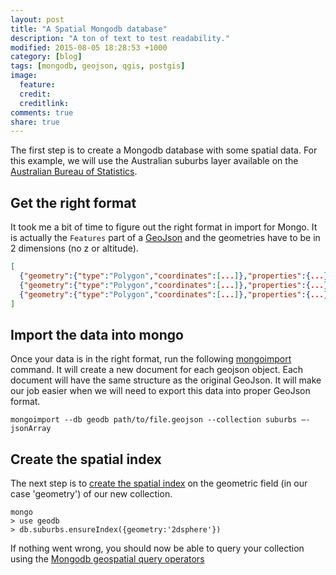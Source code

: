 ```yaml
---
layout: post
title: "A Spatial Mongodb database"
description: "A ton of text to test readability."
modified: 2015-08-05 18:28:53 +1000
category: [blog]
tags: [mongodb, geojson, qgis, postgis]
image:
  feature: 
  credit: 
  creditlink: 
comments: true
share: true
---
```


The first step is to create a Mongodb database with some spatial data. For this example, we will use the Australian suburbs layer available on the [Australian Bureau of Statistics](http://www.abs.gov.au/AUSSTATS/abs@.nsf/DetailsPage/1270.0.55.003July%202011).

## Get the right format

It took me a bit of time to figure out the right format in import for Mongo. It is actually the `Features` part of a [GeoJson](http://geojson.org/) and the geometries have to be in 2 dimensions (no z or altitude).

~~~ json
[
  {"geometry":{"type":"Polygon","coordinates":[...]},"properties":{...}},
  {"geometry":{"type":"Polygon","coordinates":[...]},"properties":{...}},
  {"geometry":{"type":"Polygon","coordinates":[...]},"properties":{...}}
]
~~~

## Import the data into mongo

Once your data is in the right format, run the following [mongoimport](http://docs.mongodb.org/manual/reference/program/mongoimport/) command. It will create a new document for each geojson object. Each document will have the same structure as the original GeoJson. It will make our job easier when we will need to export this data into proper GeoJson format.

~~~ shell
mongoimport --db geodb path/to/file.geojson --collection suburbs –-jsonArray
~~~

## Create the spatial index

The next step is to [create the spatial index](http://docs.mongodb.org/manual/tutorial/build-a-2dsphere-index/) on the geometric field (in our case 'geometry') of our new collection.

~~~ shell
mongo
> use geodb
> db.suburbs.ensureIndex({geometry:'2dsphere'})
~~~

If nothing went wrong, you should now be able to query your collection using the [Mongodb geospatial query operators](http://docs.mongodb.org/manual/reference/operator/query-geospatial/)